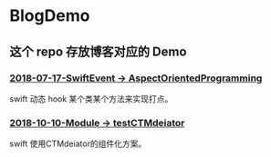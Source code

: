 # BlogDemo


## 这个 repo 存放博客对应的 Demo

### [2018-07-17-SwiftEvent -> AspectOrientedProgramming](https://github.com/poos/BlogDemo/tree/master/AspectOrientedProgramming)

swift 动态 hook 某个类某个方法来实现打点。

### [2018-10-10-Module -> testCTMdeiator](https://github.com/poos/BlogDemo/tree/master/testCTMdeiator)


swift 使用CTMdeiator的组件化方案。
